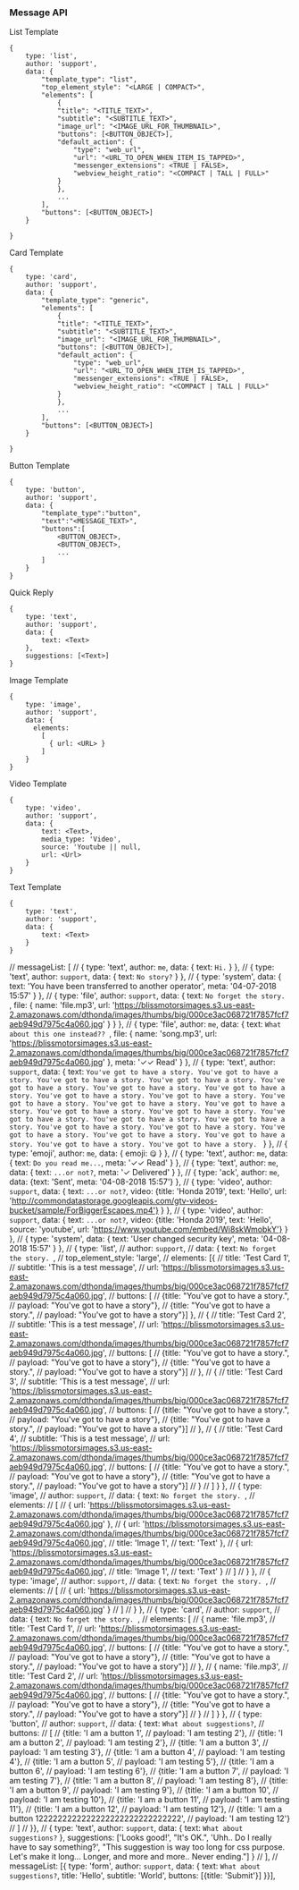 ### Message API
List Template
```
{ 
    type: 'list',
    author: 'support',
    data: {
        "template_type": "list",
        "top_element_style": "<LARGE | COMPACT>",
        "elements": [
            {
            "title": "<TITLE_TEXT>",
            "subtitle": "<SUBTITLE_TEXT>",
            "image_url": "<IMAGE_URL_FOR_THUMBNAIL>",          
            "buttons": [<BUTTON_OBJECT>],
            "default_action": {
                "type": "web_url",
                "url": "<URL_TO_OPEN_WHEN_ITEM_IS_TAPPED>",
                "messenger_extensions": <TRUE | FALSE>,
                "webview_height_ratio": "<COMPACT | TALL | FULL>"
            }
            },
            ...
        ],
        "buttons": [<BUTTON_OBJECT>]  
    }

}

```

 
Card Template
```
{ 
    type: 'card',
    author: 'support',
    data: {
        "template_type": "generic",
        "elements": [
            {
            "title": "<TITLE_TEXT>",
            "subtitle": "<SUBTITLE_TEXT>",
            "image_url": "<IMAGE_URL_FOR_THUMBNAIL>",          
            "buttons": [<BUTTON_OBJECT>],
            "default_action": {
                "type": "web_url",
                "url": "<URL_TO_OPEN_WHEN_ITEM_IS_TAPPED>",
                "messenger_extensions": <TRUE | FALSE>,
                "webview_height_ratio": "<COMPACT | TALL | FULL>"
            }
            },
            ...
        ],
        "buttons": [<BUTTON_OBJECT>]  
    }

}

```

Button Template
```
{ 
    type: 'button',
    author: 'support',
    data: {
        "template_type":"button",
        "text":"<MESSAGE_TEXT>",
        "buttons":[
            <BUTTON_OBJECT>, 
            <BUTTON_OBJECT>, 
            ...
        ]
    }
}
```

Quick Reply
```
{ 
    type: 'text', 
    author: 'support', 
    data: { 
        text: <Text> 
    }, 
    suggestions: [<Text>]
}
```

Image Template
```
{ 
    type: 'image',
    author: 'support',
    data: { 
      elements:
        [
          { url: <URL> }
        ]
    } 
}
```

Video Template
```
{ 
    type: 'video', 
    author: 'support', 
    data: { 
        text: <Text>,
        media_type: 'Video',
        source: 'Youtube || null,
        url: <Url>
    }
}
```

Text Template 
```
{ 
    type: 'text', 
    author: 'support', 
    data: { 
        text: <Text> 
    }
}
```


// messageList: [
  //   { type: 'text', author: `me`, data: { text: `Hi.` } },
  //   { type: 'text', author: `support`, data: { text: `No story?` } },
  //   { type: 'system', data: { text: 'You have been transferred to another operator', meta: '04-07-2018 15:57' } },
  //   { type: 'file', author: `support`, data: { text: `No forget the story. `, file: { name: 'file.mp3', url: 'https://blissmotorsimages.s3.us-east-2.amazonaws.com/dthonda/images/thumbs/big/000ce3ac068721f7857fcf7aeb949d7975c4a060.jpg' } } },
  //   { type: 'file', author: `me`, data: { text: `What about this one instead?? `, file: { name: 'song.mp3', url: 'https://blissmotorsimages.s3.us-east-2.amazonaws.com/dthonda/images/thumbs/big/000ce3ac068721f7857fcf7aeb949d7975c4a060.jpg' }, meta: '✓✓ Read' } },
  //   { type: 'text', author: `support`, data: { text: `You've got to have a story. You've got to have a story. You've got to have a story. You've got to have a story. You've got to have a story. You've got to have a story. You've got to have a story. You've got to have a story. You've got to have a story. You've got to have a story. You've got to have a story. You've got to have a story. You've got to have a story. You've got to have a story. You've got to have a story. You've got to have a story. You've got to have a story. You've got to have a story. You've got to have a story. You've got to have a story. You've got to have a story. You've got to have a story. You've got to have a story. You've got to have a story. ` } },
  //   { type: 'emoji', author: `me`, data: { emoji: `😋` } },
  //   { type: 'text', author: `me`, data: { text: `Do you read me...`, meta: '✓✓ Read' } },
  //   { type: 'text', author: `me`, data: { text: `...or not?`, meta: '✓ Delivered' } },
  //   { type: 'ack', author: `me`, data: {text: 'Sent', meta: '04-08-2018 15:57'} },
  //   { type: 'video', author: `support`, data: { text: `...or not?`, video: {title: 'Honda 2019', text: 'Hello', url: 'http://commondatastorage.googleapis.com/gtv-videos-bucket/sample/ForBiggerEscapes.mp4'} } },
  //   { type: 'video', author: `support`, data: { text: `...or not?`, video: {title: 'Honda 2019', text: 'Hello', source: 'youtube', url: 'https://www.youtube.com/embed/Wi8skWmobkY'} } },
  //   { type: 'system', data: { text: 'User changed security key', meta: '04-08-2018 15:57' } },
  //   { type: 'list',
  //     author: `support`,
  //     data: { text: `No forget the story. `,
  //       top_element_style: 'large',
  //       elements: [{
  //         title: 'Test Card 1',
  //         subtitle: 'This is a test message',
  //         url: 'https://blissmotorsimages.s3.us-east-2.amazonaws.com/dthonda/images/thumbs/big/000ce3ac068721f7857fcf7aeb949d7975c4a060.jpg',
  //         buttons: [
  //           {title: "You've got to have a story.",
  //             payload: "You've got to have a story"},
  //           {title: "You've got to have a story.",
  //             payload: "You've got to have a story"}] },
  //       {
  //         title: 'Test Card 2',
  //         subtitle: 'This is a test message',
  //         url: 'https://blissmotorsimages.s3.us-east-2.amazonaws.com/dthonda/images/thumbs/big/000ce3ac068721f7857fcf7aeb949d7975c4a060.jpg',
  //         buttons: [
  //           {title: "You've got to have a story.",
  //             payload: "You've got to have a story"},
  //           {title: "You've got to have a story.",
  //             payload: "You've got to have a story"}]
  //       },
  //       {
  //         title: 'Test Card 3',
  //         subtitle: 'This is a test message',
  //         url: 'https://blissmotorsimages.s3.us-east-2.amazonaws.com/dthonda/images/thumbs/big/000ce3ac068721f7857fcf7aeb949d7975c4a060.jpg',
  //         buttons: [
  //           {title: "You've got to have a story.",
  //             payload: "You've got to have a story"},
  //           {title: "You've got to have a story.",
  //             payload: "You've got to have a story"}]
  //       },
  //       {
  //         title: 'Test Card 4',
  //         subtitle: 'This is a test message',
  //         url: 'https://blissmotorsimages.s3.us-east-2.amazonaws.com/dthonda/images/thumbs/big/000ce3ac068721f7857fcf7aeb949d7975c4a060.jpg',
  //         buttons: [
  //           {title: "You've got to have a story.",
  //             payload: "You've got to have a story"},
  //           {title: "You've got to have a story.",
  //             payload: "You've got to have a story"}]
  //       }
  //       ] } },
  //   { type: 'image',
  //     author: `support`,
  //     data: { text: `No forget the story. `,
  //       elements:
  //   [
  //     { url: 'https://blissmotorsimages.s3.us-east-2.amazonaws.com/dthonda/images/thumbs/big/000ce3ac068721f7857fcf7aeb949d7975c4a060.jpg' },
  //     { url: 'https://blissmotorsimages.s3.us-east-2.amazonaws.com/dthonda/images/thumbs/big/000ce3ac068721f7857fcf7aeb949d7975c4a060.jpg',
  //       title: 'Image 1',
  //       text: 'Text' },
  //     { url: 'https://blissmotorsimages.s3.us-east-2.amazonaws.com/dthonda/images/thumbs/big/000ce3ac068721f7857fcf7aeb949d7975c4a060.jpg',
  //       title: 'Image 1',
  //       text: 'Text' }
  //   ]
  //     } },
  //   { type: 'image',
  //     author: `support`,
  //     data: { text: `No forget the story. `,
  //       elements:
  //   [
  //     { url: 'https://blissmotorsimages.s3.us-east-2.amazonaws.com/dthonda/images/thumbs/big/000ce3ac068721f7857fcf7aeb949d7975c4a060.jpg' }
  //   ]
  //     } },
  //   { type: 'card',
  //     author: `support`,
  //     data: { text: `No forget the story. `,
  //       elements: [
  //         { name: 'file.mp3',
  //           title: 'Test Card 1',
  //           url: 'https://blissmotorsimages.s3.us-east-2.amazonaws.com/dthonda/images/thumbs/big/000ce3ac068721f7857fcf7aeb949d7975c4a060.jpg',
  //           buttons: [
  //             {title: "You've got to have a story.",
  //               payload: "You've got to have a story"},
  //             {title: "You've got to have a story.",
  //               payload: "You've got to have a story"}]
  //         },
  //         { name: 'file.mp3',
  //           title: 'Test Card 2',
  //           url: 'https://blissmotorsimages.s3.us-east-2.amazonaws.com/dthonda/images/thumbs/big/000ce3ac068721f7857fcf7aeb949d7975c4a060.jpg',
  //           buttons: [
  //             {title: "You've got to have a story.",
  //               payload: "You've got to have a story"},
  //             {title: "You've got to have a story.",
  //               payload: "You've got to have a story"}]
  //         }
  //       ] } },
  //   { type: 'button',
  //     author: `support`,
  //     data: { text: `What about suggestions?`,
  //       buttons:
  //   [
  //     {title: 'I am a button 1',
  //       payload: 'I am testing 2'},
  //     {title: 'I am a button 2',
  //       payload: 'I am testing 2'},
  //     {title: 'I am a button 3',
  //       payload: 'I am testing 3'},
  //     {title: 'I am a button 4',
  //       payload: 'I am testing 4'},
  //     {title: 'I am a button 5',
  //       payload: 'I am testing 5'},
  //     {title: 'I am a button 6',
  //       payload: 'I am testing 6'},
  //     {title: 'I am a button 7',
  //       payload: 'I am testing 7'},
  //     {title: 'I am a button 8',
  //       payload: 'I am testing 8'},
  //     {title: 'I am a button 9',
  //       payload: 'I am testing 9'},
  //     {title: 'I am a button 10',
  //       payload: 'I am testing 10'},
  //     {title: 'I am a button 11',
  //       payload: 'I am testing 11'},
  //     {title: 'I am a button 12',
  //       payload: 'I am testing 12'},
  //     {title: 'I am a button 1222222222222222222222222222222',
  //       payload: 'I am testing 12'}
  //   ]
  //     }},
  //   { type: 'text', author: `support`, data: { text: `What about suggestions?` }, suggestions: ['Looks good!', "It's OK.", 'Uhh.. Do I really have to say something?', "This suggestion is way too long for css purpose. Let's make it long... Longer, and more and more.. Never ending."] }
  // ],
  // messageList: [{ type: 'form', author: `support`, data: { text: `What about suggestions?`, title: 'Hello', subtitle: 'World', buttons: [{title: 'Submit'}] }}],

